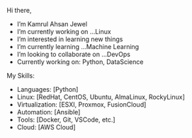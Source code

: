 Hi there, 
- I’m Kamrul Ahsan Jewel
- I’m currently working on ...Linux
- I’m interested in learning new things
- I’m currently learning ...Machine Learning
- I’m looking to collaborate on ...DevOps
- Currently working on: Python, DataScience

My Skills:
- Languages: [Python]
- Linux: [RedHat, CentOS, Ubuntu, AlmaLinux, RockyLinux]
- Virtualization: [ESXI, Proxmox, FusionCloud]
- Automation: [Ansible]
- Tools: [Docker, Git, VSCode, etc.]
- Cloud: [AWS Cloud]
